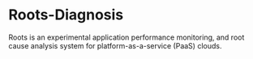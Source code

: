 # Roots-Diagnosis
Roots is an experimental application performance monitoring, and root cause 
analysis system for platform-as-a-service (PaaS) clouds.
